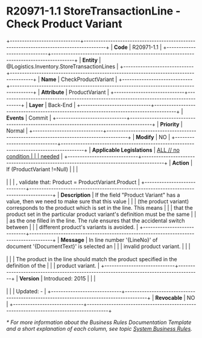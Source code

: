 ﻿---
erp.type: business-rule
erp.entity: Logistics.Inventory.StoreTransactionLines
---

# R20971-1.1 StoreTransactionLine - Check Product Variant
+-----------------------------+---------------------------------------------------------------------------------------+
| **Code**                    | R20971-1.1                                                                            |
+-----------------------------+---------------------------------------------------------------------------------------+
| **Entity**                  | @Logistics.Inventory.StoreTransactionLines                                            |
+-----------------------------+---------------------------------------------------------------------------------------+
| **Name**                    | CheckProductVariant                                                                   |
+-----------------------------+---------------------------------------------------------------------------------------+
| **Attribute**               | ProductVariant                                                                        |
+-----------------------------+---------------------------------------------------------------------------------------+
| **Layer**                   | Back-End                                                                              |
+-----------------------------+---------------------------------------------------------------------------------------+
| **Events**                  | Commit                                                                                |
+-----------------------------+---------------------------------------------------------------------------------------+
| **Priority**                | Normal                                                                                |
+-----------------------------+---------------------------------------------------------------------------------------+
| **Modify**                  | NO                                                                                    |
+-----------------------------+---------------------------------------------------------------------------------------+
| **Applicable Legislations** | [ALL // no condition                                                                  |
|                             | needed](xref:applicable-legislations)                                                 |
+-----------------------------+---------------------------------------------------------------------------------------+
| **Action**                  | If (ProductVariant !=Null)                                                            |
|                             | <br/><br/>                                                                            |
|                             | , validate that: Product = ProductVariant.Product                                     |
+-----------------------------+---------------------------------------------------------------------------------------+
| **Description**             | If the field "Product Variant" has a value, then we need to make sure that this value |
|                             | (the product variant) corresponds to the product which is set in the line. This means |
|                             | that the product set in the particular product variant's definition must be the same  |
|                             | as the one filled in the line. The rule ensures that the accidental switch between    |
|                             | different product's variants is avoided.                                              |
+-----------------------------+---------------------------------------------------------------------------------------+
| **Message**                 | In line number \'{LineNo}\' of document \'{DocumentText}\' is selected an             |
|                             | invalid product variant.                                                              |
|                             | <br/><br/>                                                                            |
|                             | The product in the line should match the product specified in the definition of the   |
|                             | product variant.                                                                      |
+-----------------------------+---------------------------------------------------------------------------------------+
| **Version**                 | Introduced: 2015                                                                      |
|                             | <br/><br/>                                                                            |
|                             | Updated: -                                                                            |
+-----------------------------+---------------------------------------------------------------------------------------+
| **Revocable**               | NO                                                                                    |
+-----------------------------+---------------------------------------------------------------------------------------+

*\* For more information about the Business Rules Documentation Template and a short explanation of each column, see
topic [System Business Rules](../templates/template-description-system-business-rules.md).*
